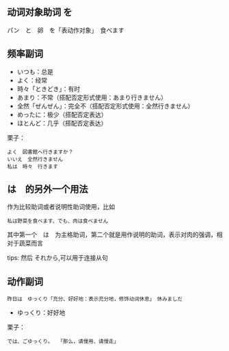 <!--
 * @Author: Gmsoft - WeiHong Ran
 * @Date: 2019-09-24 12:57:19
 * @LastEditors: WeiHong Ran
 * @LastEditTime: 2019-09-26 00:26:32
 * @Description: Nothing
 -->

## 动词对象助词 を

パン　と　卵　を「表动作对象」　食べます

## 频率副词

- いつも：总是
- よく：经常
- 時々「ときどき」：有时
- あまり：不常（搭配否定形式使用：あまり行きません）
- 全然「ぜんぜん」：完全不（搭配否定形式使用：全然行きません）
- めったに：极少（搭配否定表达）
- ほとんど：几乎（搭配否定表达）

栗子：

    よく　図書館へ行きますか？
    いいえ　全然行きません
    私は　時々　行きます

## は　的另外一个用法

作为比较助词或者说明性助词使用，比如

    私は野菜を食べます、でも、肉は食べません

其中第一个　は　为主格助词，第二个就是用作说明的助词，表示对肉的强调，相对于蔬菜而言

tips: 然后 それから,可以用于连接从句

## 动作副词

    昨日は　ゆっくり「充分、好好地：表示充分地，修饰动词休息」　休みましだ

- ゆっくり：好好地

栗子：

    では、ごゆっくり。　　「那么，请慢用、请慢走」

